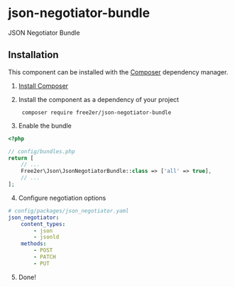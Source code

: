# json-negotiator-bundle
JSON Negotiator Bundle

## Installation
This component can be installed with the [Composer](https://getcomposer.org/) dependency manager.

1. [Install Composer](https://getcomposer.org/doc/00-intro.md)

2. Install the component as a dependency of your project

        composer require free2er/json-negotiator-bundle

3. Enable the bundle

```php
<?php

// config/bundles.php
return [
    // ...
    Free2er\Json\JsonNegotiatorBundle::class => ['all' => true],
    // ...
];
```

4. Configure negotiation options

```yml
# config/packages/json_negotiator.yaml
json_negotiator:
    content_types:
        - json
        - jsonld
    methods:
        - POST
        - PATCH
        - PUT 
```

5. Done!
